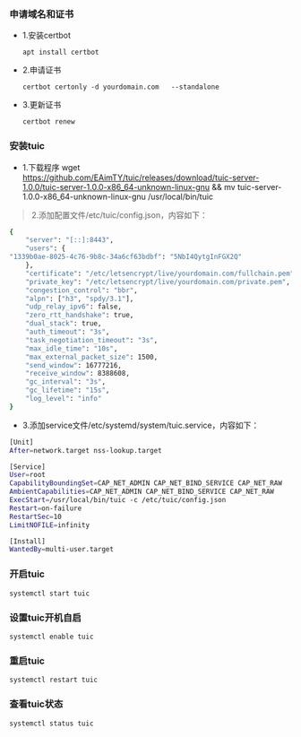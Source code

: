 
### 申请域名和证书

- 1.安装certbot

      apt install certbot

- 2.申请证书

      certbot certonly -d yourdomain.com   --standalone

- 3.更新证书

      certbot renew
### 安装tuic
- 1.下载程序
wget https://github.com/EAimTY/tuic/releases/download/tuic-server-1.0.0/tuic-server-1.0.0-x86_64-unknown-linux-gnu && mv tuic-server-1.0.0-x86_64-unknown-linux-gnu /usr/local/bin/tuic

> 2.添加配置文件/etc/tuic/config.json，内容如下：

```bash
{
    "server": "[::]:8443",
    "users": {
"1339b0ae-8025-4c76-9b8c-34a6cf63bdbf": "5NbI4QytgInFGX2Q"
    },
    "certificate": "/etc/letsencrypt/live/yourdomain.com/fullchain.pem",
    "private_key": "/etc/letsencrypt/live/yourdomain.com/private.pem",
    "congestion_control": "bbr",
    "alpn": ["h3", "spdy/3.1"],
    "udp_relay_ipv6": false,
    "zero_rtt_handshake": true,
    "dual_stack": true,
    "auth_timeout": "3s",
    "task_negotiation_timeout": "3s",
    "max_idle_time": "10s",
    "max_external_packet_size": 1500,
    "send_window": 16777216,
    "receive_window": 8388608,
    "gc_interval": "3s",
    "gc_lifetime": "15s",
    "log_level": "info"
}
```
- 3.添加service文件/etc/systemd/system/tuic.service，内容如下：
```bash
[Unit]
After=network.target nss-lookup.target

[Service]
User=root
CapabilityBoundingSet=CAP_NET_ADMIN CAP_NET_BIND_SERVICE CAP_NET_RAW
AmbientCapabilities=CAP_NET_ADMIN CAP_NET_BIND_SERVICE CAP_NET_RAW
ExecStart=/usr/local/bin/tuic -c /etc/tuic/config.json
Restart=on-failure
RestartSec=10
LimitNOFILE=infinity

[Install]
WantedBy=multi-user.target
```
### 开启tuic
    systemctl start tuic
### 设置tuic开机自启
    systemctl enable tuic
### 重启tuic
    systemctl restart tuic
### 查看tuic状态
    systemctl status tuic

